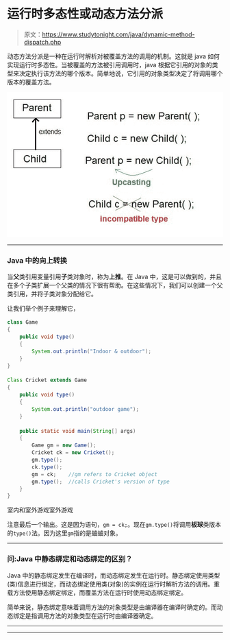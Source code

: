 # 运行时多态性或动态方法分派

> 原文：<https://www.studytonight.com/java/dynamic-method-dispatch.php>

动态方法分派是一种在运行时解析对被覆盖方法的调用的机制。这就是 java 如何实现运行时多态性。当被覆盖的方法被引用调用时，java 根据它引用的对象的类型来决定执行该方法的哪个版本。简单地说，它引用的对象类型决定了将调用哪个版本的覆盖方法。

![upcasting in java](img/e8ab6720d7d4c228d0ef7754ac605387.png)

* * *

### Java 中的向上转换

当**父**类引用变量引用**子**类对象时，称为**上推**。在 Java 中，这是可以做到的，并且在多个子类扩展一个父类的情况下很有帮助。在这些情况下，我们可以创建一个父类引用，并将子类对象分配给它。

让我们举个例子来理解它，

```java
class Game
{
 	public void type()
 	{  
 		System.out.println("Indoor & outdoor"); 
 	}
}

Class Cricket extends Game
{
 	public void type()
 	{  
 		System.out.println("outdoor game"); 
	}

 	public static void main(String[] args)
 	{
   		Game gm = new Game();
   		Cricket ck = new Cricket();
   		gm.type();
   		ck.type();
   		gm = ck;	//gm refers to Cricket object
   		gm.type();	//calls Cricket's version of type
 	}
}
```

室内和室外游戏室外游戏

注意最后一个输出。这是因为语句，`gm = ck;`。现在`gm.type()`将调用**板球**类版本的`type()`法。因为这里`gm`指的是蛐蛐对象。

* * *

### 问:Java 中静态绑定和动态绑定的区别？

Java 中的静态绑定发生在编译时，而动态绑定发生在运行时。静态绑定使用类型(类)信息进行绑定，而动态绑定使用类(对象)的实例在运行时解析方法的调用。重载方法使用静态绑定绑定，而覆盖方法在运行时使用动态绑定绑定。

简单来说，静态绑定意味着调用方法的对象类型是由编译器在编译时确定的。而动态绑定是指调用方法的对象类型在运行时由编译器确定。

* * *

* * *